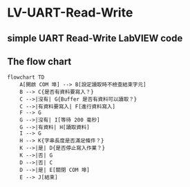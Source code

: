# LV-UART-Read-Write
## simple UART Read-Write LabVIEW code

## The flow chart
```mermaid
flowchart TD
    A[開啟 COM 埠] --> B[設定讀取時不檢查結束字元]
    B --> C{是否有資料要寫入？}
    C -->|沒有| G{Buffer 是否有資料可以讀取？}
    C -->|有資料要寫入| F[進行資料寫入]
    F --> G
    G -->|沒有| I[等待 200 毫秒]
    G -->|有資料| H[讀取資料]
    I --> G
    H --> K{字串長度是否滿足條件？}
    K -->|是| D{是否停止寫入作業？}
    K -->|否| G
    D -->|否| C
    D -->|是| E[關閉 COM 埠]
    E --> J[結束]

